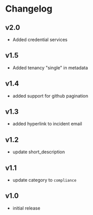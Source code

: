 # Changelog

## v2.0

- Added credential services

## v1.5

- Added tenancy "single" in metadata

## v1.4

- added support for github pagination

## v1.3

- added hyperlink to incident email

## v1.2

- update short_description

## v1.1

- update category to `compliance`

## v1.0

- initial release